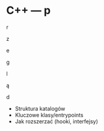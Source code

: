 # C++ — p

r

z

e

g

l

ą

d

- Struktura katalogów
- Kluczowe klasy/entrypoints
- Jak rozszerzać (hooki, interfejsy)
